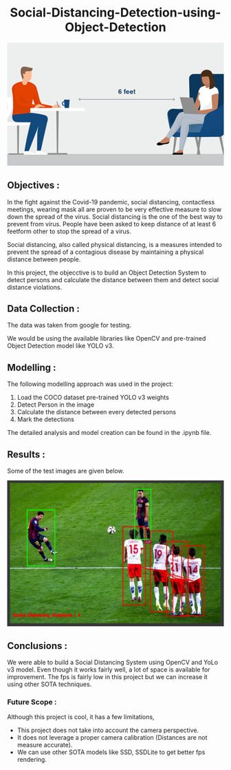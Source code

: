 <h1 align="center">Social-Distancing-Detection-using-Object-Detection
</h1>

![logo](Snips/Logo.jpg)

## Objectives :

In the fight against the Covid-19 pandemic, social distancing, contactless meetings, wearing mask all are proven to be very effective measure to slow down the spread of the virus. Social distancing is the one of the best way to prevent from virus. People have been asked to keep distance of at least 6 feetform other to stop the spread of a virus.

Social distancing, also called physical distancing, is a measures intended to prevent the spread of a contagious disease by maintaining a physical distance between people.

In this project, the objecctive is to build an Object Detection System to detect persons and calculate the distance between them and detect social distance violations.

## Data Collection :

The data was taken from google for testing.

We would be using the available libraries like OpenCV and pre-trained Object Detection model like YOLO v3.

## Modelling :

The following modelling approach was used in the project:

1. Load the COCO dataset pre-trained YOLO v3 weights
2. Detect Person in the image
3. Calculate the distance between every detected persons
4. Mark the detections

The detailed analysis and model creation can be found in the .ipynb file. 

## Results :

Some of the test images are given below.

![test](Snips/1.JPG)

## Conclusions :

We were able to build a Social Distancing System using OpenCV and YoLo v3 model. Even though it works fairly well, a lot of space is available for improvement. The fps is fairly low in this project but we can increase it using other SOTA techniques.

### Future Scope :

Although this project is cool, it has a few limitations,
  - This project does not take into account the camera perspective.
  - It does not leverage a proper camera calibration (Distances are not measure accurate).
  - We can use other SOTA models like SSD, SSDLite to get better fps rendering.
